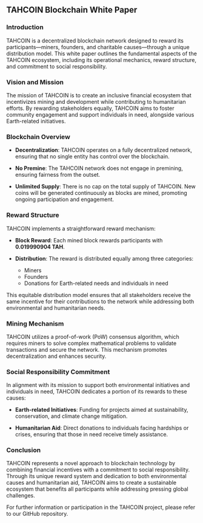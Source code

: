 ## TAHCOIN Blockchain White Paper

### Introduction

TAHCOIN is a decentralized blockchain network designed to reward its participants—miners, founders, and charitable causes—through a unique distribution model. This white paper outlines the fundamental aspects of the TAHCOIN ecosystem, including its operational mechanics, reward structure, and commitment to social responsibility.

### Vision and Mission

The mission of TAHCOIN is to create an inclusive financial ecosystem that incentivizes mining and development while contributing to humanitarian efforts. By rewarding stakeholders equally, TAHCOIN aims to foster community engagement and support individuals in need, alongside various Earth-related initiatives.

### Blockchain Overview

- **Decentralization**: TAHCOIN operates on a fully decentralized network, ensuring that no single entity has control over the blockchain.
  
- **No Premine**: The TAHCOIN network does not engage in premining, ensuring fairness from the outset.

- **Unlimited Supply**: There is no cap on the total supply of TAHCOIN. New coins will be generated continuously as blocks are mined, promoting ongoing participation and engagement.

### Reward Structure

TAHCOIN implements a straightforward reward mechanism:

- **Block Reward**: Each mined block rewards participants with **0.019990904 TAH**.
  
- **Distribution**: The reward is distributed equally among three categories:
  - Miners
  - Founders
  - Donations for Earth-related needs and individuals in need

This equitable distribution model ensures that all stakeholders receive the same incentive for their contributions to the network while addressing both environmental and humanitarian needs.

### Mining Mechanism

TAHCOIN utilizes a proof-of-work (PoW) consensus algorithm, which requires miners to solve complex mathematical problems to validate transactions and secure the network. This mechanism promotes decentralization and enhances security.

### Social Responsibility Commitment

In alignment with its mission to support both environmental initiatives and individuals in need, TAHCOIN dedicates a portion of its rewards to these causes:

- **Earth-related Initiatives**: Funding for projects aimed at sustainability, conservation, and climate change mitigation.

- **Humanitarian Aid**: Direct donations to individuals facing hardships or crises, ensuring that those in need receive timely assistance.

### Conclusion

TAHCOIN represents a novel approach to blockchain technology by combining financial incentives with a commitment to social responsibility. Through its unique reward system and dedication to both environmental causes and humanitarian aid, TAHCOIN aims to create a sustainable ecosystem that benefits all participants while addressing pressing global challenges.

For further information or participation in the TAHCOIN project, please refer to our GitHub repository.